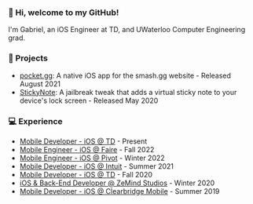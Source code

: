 ### 👋 Hi, welcome to my GitHub!
I'm Gabriel, an iOS Engineer at TD, and UWaterloo Computer Engineering grad.

### 📱 Projects
* [pocket.gg](https://apps.apple.com/app/id1576064097): A native iOS app for the smash.gg website - Released August 2021
* [StickyNote](https://repo.twickd.com/get/com.twickd.gabriel-siu.stickynote): A jailbreak tweak that adds a virtual sticky note to your device's lock screen - Released May 2020

### 💻 Experience
* [Mobile Developer - iOS @ TD](https://www.td.com) - Present
* [Mobile Engineer - iOS @ Faire](https://www.faire.com) - Fall 2022
* [Mobile Engineer - iOS @ Pivot](https://pivot.co) - Winter 2022
* [Mobile Developer - iOS @ Intuit](https://www.intuit.com) - Summer 2021
* [Mobile Developer - iOS @ TD](https://www.td.com) - Fall 2020
* [iOS & Back-End Developer @ ZeMind Studios](https://www.zemind.ca) - Winter 2020
* [Mobile Developer - iOS @ Clearbridge Mobile](https://clearbridgemobile.com) - Summer 2019
